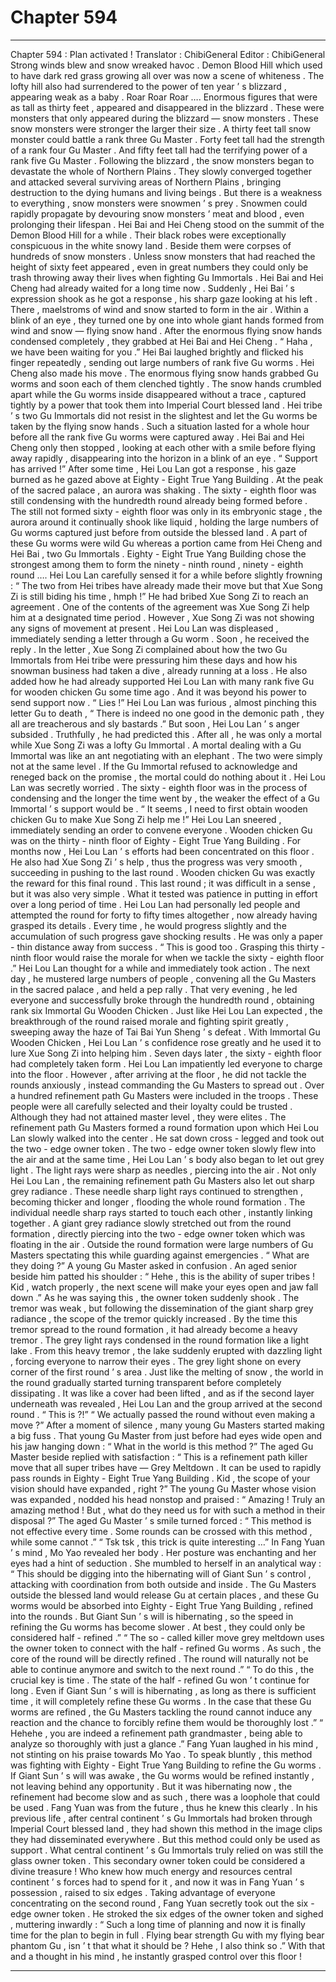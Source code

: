 
# Chapter 594


---

Chapter 594 : Plan activated !
Translator : ChibiGeneral Editor : ChibiGeneral
Strong winds blew and snow wreaked havoc .
Demon Blood Hill which used to have dark red grass growing all over was now a scene of whiteness .
The lofty hill also had surrendered to the power of ten year ’ s blizzard , appearing weak as a baby .
Roar Roar Roar ….
Enormous figures that were as tall as thirty feet , appeared and disappeared in the blizzard . These were monsters that only appeared during the blizzard — snow monsters .
These snow monsters were stronger the larger their size .
A thirty feet tall snow monster could battle a rank three Gu Master . Forty feet tall had the strength of a rank four Gu Master . And fifty feet tall had the terrifying power of a rank five Gu Master .
Following the blizzard , the snow monsters began to devastate the whole of Northern Plains .
They slowly converged together and attacked several surviving areas of Northern Plains , bringing destruction to the dying humans and living beings .
But there is a weakness to everything , snow monsters were snowmen ’ s prey .
Snowmen could rapidly propagate by devouring snow monsters ’ meat and blood , even prolonging their lifespan .
Hei Bai and Hei Cheng stood on the summit of the Demon Blood Hill for a while .
Their black robes were exceptionally conspicuous in the white snowy land .
Beside them were corpses of hundreds of snow monsters . Unless snow monsters that had reached the height of sixty feet appeared , even in great numbers they could only be trash throwing away their lives when fighting Gu Immortals .
Hei Bai and Hei Cheng had already waited for a long time now .
Suddenly , Hei Bai ’ s expression shook as he got a response , his sharp gaze looking at his left .
There , maelstroms of wind and snow started to form in the air .
Within a blink of an eye , they turned one by one into whole giant hands formed from wind and snow — flying snow hand .
After the enormous flying snow hands condensed completely , they grabbed at Hei Bai and Hei Cheng .
“ Haha , we have been waiting for you .” Hei Bai laughed brightly and flicked his finger repeatedly , sending out large numbers of rank five Gu worms .
Hei Cheng also made his move .
The enormous flying snow hands grabbed Gu worms and soon each of them clenched tightly . The snow hands crumbled apart while the Gu worms inside disappeared without a trace , captured tightly by a power that took them into Imperial Court blessed land .
Hei tribe ’ s two Gu Immortals did not resist in the slightest and let the Gu worms be taken by the flying snow hands .
Such a situation lasted for a whole hour before all the rank five Gu worms were captured away . Hei Bai and Hei Cheng only then stopped , looking at each other with a smile before flying away rapidly , disappearing into the horizon in a blink of an eye .
“ Support has arrived !” After some time , Hei Lou Lan got a response , his gaze burned as he gazed above at Eighty - Eight True Yang Building .
At the peak of the sacred palace , an aurora was shaking .
The sixty - eighth floor was still condensing with the hundredth round already being formed before . The still not formed sixty - eighth floor was only in its embryonic stage , the aurora around it continually shook like liquid , holding the large numbers of Gu worms captured just before from outside the blessed land .
A part of these Gu worms were wild Gu whereas a portion came from Hei Cheng and Hei Bai , two Gu Immortals .
Eighty - Eight True Yang Building chose the strongest among them to form the ninety - ninth round , ninety - eighth round ….
Hei Lou Lan carefully sensed it for a while before slightly frowning : “ The two from Hei tribes have already made their move but that Xue Song Zi is still biding his time , hmph !”
He had bribed Xue Song Zi to reach an agreement . One of the contents of the agreement was Xue Song Zi help him at a designated time period .
However , Xue Song Zi was not showing any signs of movement at present .
Hei Lou Lan was displeased , immediately sending a letter through a Gu worm .
Soon , he received the reply .
In the letter , Xue Song Zi complained about how the two Gu Immortals from Hei tribe were pressuring him these days and how his snowman business had taken a dive , already running at a loss . He also added how he had already supported Hei Lou Lan with many rank five Gu for wooden chicken Gu some time ago . And it was beyond his power to send support now .
“ Lies !” Hei Lou Lan was furious , almost pinching this letter Gu to death , “ There is indeed no one good in the demonic path , they all are treacherous and sly bastards .”
But soon , Hei Lou Lan ’ s anger subsided .
Truthfully , he had predicted this .
After all , he was only a mortal while Xue Song Zi was a lofty Gu Immortal . A mortal dealing with a Gu Immortal was like an ant negotiating with an elephant .
The two were simply not at the same level . If the Gu Immortal refused to acknowledge and reneged back on the promise , the mortal could do nothing about it .
Hei Lou Lan was secretly worried .
The sixty - eighth floor was in the process of condensing and the longer the time went by , the weaker the effect of a Gu Immortal ’ s support would be .
“ It seems , I need to first obtain wooden chicken Gu to make Xue Song Zi help me !” Hei Lou Lan sneered , immediately sending an order to convene everyone .
Wooden chicken Gu was on the thirty - ninth floor of Eighty - Eight True Yang Building .
For months now , Hei Lou Lan ’ s efforts had been concentrated on this floor . He also had Xue Song Zi ’ s help , thus the progress was very smooth , succeeding in pushing to the last round .
Wooden chicken Gu was exactly the reward for this final round .
This last round ; it was difficult in a sense , but it was also very simple .
What it tested was patience in putting in effort over a long period of time .
Hei Lou Lan had personally led people and attempted the round for forty to fifty times altogether , now already having grasped its details . Every time , he would progress slightly and the accumulation of such progress gave shocking results . He was only a paper - thin distance away from success .
“ This is good too . Grasping this thirty - ninth floor would raise the morale for when we tackle the sixty - eighth floor .” Hei Lou Lan thought for a while and immediately took action .
The next day , he mustered large numbers of people , convening all the Gu Masters in the sacred palace , and held a pep rally .
That very evening , he led everyone and successfully broke through the hundredth round , obtaining rank six Immortal Gu Wooden Chicken .
Just like Hei Lou Lan expected , the breakthrough of the round raised morale and fighting spirit greatly , sweeping away the haze of Tai Bai Yun Sheng ’ s defeat .
With Immortal Gu Wooden Chicken , Hei Lou Lan ’ s confidence rose greatly and he used it to lure Xue Song Zi into helping him .
Seven days later , the sixty - eighth floor had completely taken form .
Hei Lou Lan impatiently led everyone to charge into the floor .
However , after arriving at the floor , he did not tackle the rounds anxiously , instead commanding the Gu Masters to spread out .
Over a hundred refinement path Gu Masters were included in the troops .
These people were all carefully selected and their loyalty could be trusted . Although they had not attained master level , they were elites .
The refinement path Gu Masters formed a round formation upon which Hei Lou Lan slowly walked into the center .
He sat down cross - legged and took out the two - edge owner token .
The two - edge owner token slowly flew into the air and at the same time , Hei Lou Lan ’ s body also began to let out grey light .
The light rays were sharp as needles , piercing into the air .
Not only Hei Lou Lan , the remaining refinement path Gu Masters also let out sharp grey radiance .
These needle sharp light rays continued to strengthen , becoming thicker and longer , flooding the whole round formation .
The individual needle sharp rays started to touch each other , instantly linking together . A giant grey radiance slowly stretched out from the round formation , directly piercing into the two - edge owner token which was floating in the air .
Outside the round formation were large numbers of Gu Masters spectating this while guarding against emergencies .
“ What are they doing ?” A young Gu Master asked in confusion .
An aged senior beside him patted his shoulder : “ Hehe , this is the ability of super tribes ! Kid , watch properly , the next scene will make your eyes open and jaw fall down .”
As he was saying this , the owner token suddenly shook .
The tremor was weak , but following the dissemination of the giant sharp grey radiance , the scope of the tremor quickly increased .
By the time this tremor spread to the round formation , it had already become a heavy tremor .
The grey light rays condensed in the round formation like a light lake . From this heavy tremor , the lake suddenly erupted with dazzling light , forcing everyone to narrow their eyes .
The grey light shone on every corner of the first round ’ s area .
Just like the melting of snow , the world in the round gradually started turning transparent before completely dissipating .
It was like a cover had been lifted , and as if the second layer underneath was revealed , Hei Lou Lan and the group arrived at the second round .
“ This is ?!”
“ We actually passed the round without even making a move ?”
After a moment of silence , many young Gu Masters started making a big fuss .
That young Gu Master from just before had eyes wide open and his jaw hanging down : “ What in the world is this method ?”
The aged Gu Master beside replied with satisfaction : “ This is a refinement path killer move that all super tribes have — Grey Meltdown . It can be used to rapidly pass rounds in Eighty - Eight True Yang Building . Kid , the scope of your vision should have expanded , right ?”
The young Gu Master whose vision was expanded , nodded his head nonstop and praised : “ Amazing ! Truly an amazing method ! But , what do they need us for with such a method in their disposal ?”
The aged Gu Master ’ s smile turned forced : “ This method is not effective every time . Some rounds can be crossed with this method , while some cannot .”
“ Tsk tsk , this trick is quite interesting …” In Fang Yuan ’ s mind , Mo Yao revealed her body .
Her posture was enchanting and her eyes had a hint of seduction . She mumbled to herself in an analytical way : “ This should be digging into the hibernating will of Giant Sun ’ s control , attacking with coordination from both outside and inside . The Gu Masters outside the blessed land would release Gu at certain places , and these Gu worms would be absorbed into Eighty - Eight True Yang Building , refined into the rounds . But Giant Sun ’ s will is hibernating , so the speed in refining the Gu worms has become slower . At best , they could only be considered half - refined .”
“ The so - called killer move grey meltdown uses the owner token to connect with the half - refined Gu worms . As such , the core of the round will be directly refined . The round will naturally not be able to continue anymore and switch to the next round .”
“ To do this , the crucial key is time . The state of the half - refined Gu won ’ t continue for long . Even if Giant Sun ’ s will is hibernating , as long as there is sufficient time , it will completely refine these Gu worms . In the case that these Gu worms are refined , the Gu Masters tackling the round cannot induce any reaction and the chance to forcibly refine them would be thoroughly lost .”
“ Hehehe , you are indeed a refinement path grandmaster , being able to analyze so thoroughly with just a glance .” Fang Yuan laughed in his mind , not stinting on his praise towards Mo Yao .
To speak bluntly , this method was fighting with Eighty - Eight True Yang Building to refine the Gu worms .
If Giant Sun ’ s will was awake , the Gu worms would be refined instantly , not leaving behind any opportunity .
But it was hibernating now , the refinement had become slow and as such , there was a loophole that could be used .
Fang Yuan was from the future , thus he knew this clearly .
In his previous life , after central continent ’ s Gu Immortals had broken through Imperial Court blessed land , they had shown this method in the image clips they had disseminated everywhere .
But this method could only be used as support .
What central continent ’ s Gu Immortals truly relied on was still the glass owner token .
This secondary owner token could be considered a divine treasure ! Who knew how much energy and resources central continent ’ s forces had to spend for it , and now it was in Fang Yuan ’ s possession , raised to six edges .
Taking advantage of everyone concentrating on the second round , Fang Yuan secretly took out the six - edge owner token .
He stroked the six edges of the owner token and sighed , muttering inwardly : “ Such a long time of planning and now it is finally time for the plan to begin in full . Flying bear strength Gu with my flying bear phantom Gu , isn ’ t that what it should be ? Hehe , I also think so .”
With that and a thought in his mind , he instantly grasped control over this floor !

---

